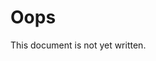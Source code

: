 # Oops
This document is not yet written.
<!--stackedit_data:
eyJoaXN0b3J5IjpbLTEyMjg5NjgwODVdfQ==
-->